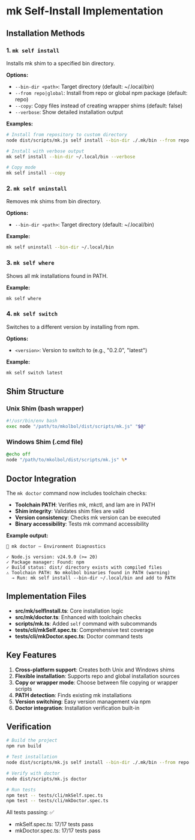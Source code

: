 # mk Self-Install Implementation

## Installation Methods

### 1. `mk self install`
Installs mk shim to a specified bin directory.

**Options:**
- `--bin-dir <path>`: Target directory (default: ~/.local/bin)
- `--from repo|global`: Install from repo or global npm package (default: repo)
- `--copy`: Copy files instead of creating wrapper shims (default: false)
- `--verbose`: Show detailed installation output

**Examples:**
```bash
# Install from repository to custom directory
node dist/scripts/mk.js self install --bin-dir ./.mk/bin --from repo

# Install with verbose output
mk self install --bin-dir ~/.local/bin --verbose

# Copy mode
mk self install --copy
```

### 2. `mk self uninstall`
Removes mk shims from bin directory.

**Options:**
- `--bin-dir <path>`: Target directory (default: ~/.local/bin)

**Example:**
```bash
mk self uninstall --bin-dir ~/.local/bin
```

### 3. `mk self where`
Shows all mk installations found in PATH.

**Example:**
```bash
mk self where
```

### 4. `mk self switch`
Switches to a different version by installing from npm.

**Options:**
- `<version>`: Version to switch to (e.g., "0.2.0", "latest")

**Example:**
```bash
mk self switch latest
```

## Shim Structure

### Unix Shim (bash wrapper)
```bash
#!/usr/bin/env bash
exec node "/path/to/mkolbol/dist/scripts/mk.js" "$@"
```

### Windows Shim (.cmd file)
```cmd
@echo off
node "/path/to/mkolbol/dist/scripts/mk.js" %*
```

## Doctor Integration

The `mk doctor` command now includes toolchain checks:
- **Toolchain PATH**: Verifies mk, mkctl, and lam are in PATH
- **Shim integrity**: Validates shim files are valid
- **Version consistency**: Checks mk version can be executed
- **Binary accessibility**: Tests mk command accessibility

**Example output:**
```
🏥 mk doctor — Environment Diagnostics

✓ Node.js version: v24.9.0 (>= 20)
✓ Package manager: Found: npm
✓ Build status: dist/ directory exists with compiled files
⚠ Toolchain PATH: No mkolbol binaries found in PATH (warning)
  → Run: mk self install --bin-dir ~/.local/bin and add to PATH
```

## Implementation Files

- **src/mk/selfInstall.ts**: Core installation logic
- **src/mk/doctor.ts**: Enhanced with toolchain checks
- **scripts/mk.ts**: Added `self` command with subcommands
- **tests/cli/mkSelf.spec.ts**: Comprehensive test coverage
- **tests/cli/mkDoctor.spec.ts**: Doctor command tests

## Key Features

1. **Cross-platform support**: Creates both Unix and Windows shims
2. **Flexible installation**: Supports repo and global installation sources
3. **Copy or wrapper mode**: Choose between file copying or wrapper scripts
4. **PATH detection**: Finds existing mk installations
5. **Version switching**: Easy version management via npm
6. **Doctor integration**: Installation verification built-in

## Verification

```bash
# Build the project
npm run build

# Test installation
node dist/scripts/mk.js self install --bin-dir ./.mk/bin --from repo

# Verify with doctor
node dist/scripts/mk.js doctor

# Run tests
npm test -- tests/cli/mkSelf.spec.ts
npm test -- tests/cli/mkDoctor.spec.ts
```

All tests passing: ✅
- mkSelf.spec.ts: 17/17 tests pass
- mkDoctor.spec.ts: 17/17 tests pass
